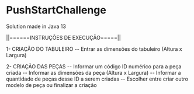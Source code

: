 # PushStartChallenge
Solution made in Java 13

||======INSTRUÇÕES DE EXECUÇÃO=====||

1- CRIAÇÃO DO TABULEIRO
-- Entrar as dimensões do tabuleiro (Altura x Largura)

2- CRIAÇÃO DAS PEÇAS
-- Informar um código ID numérico para a peça criada
-- Informar as dimensões da peça (Altura x Largura)
-- Informar a quantidade de peças desse ID a serem criadas
-- Escolher entre criar outro modelo de peça ou finalizar a criação
